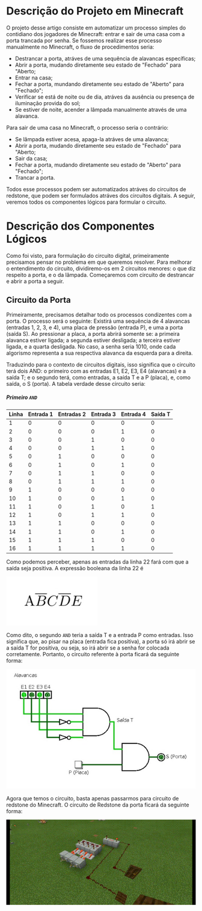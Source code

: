 # Descrição do Projeto em Minecraft

O projeto desse artigo consiste em automatizar um processo simples do contidiano dos jogadores de Minecraft: entrar e sair de uma casa com a porta trancada por senha. Se fossemos realizar esse processo manualmente no Minecraft, o fluxo de procedimentos seria:

- Destrancar a porta, atráves de uma sequência de alavancas específicas;
- Abrir a porta, mudando diretamente seu estado de "Fechado" para "Aberto;
- Entrar na casa;
- Fechar a porta, mundando diretamente seu estado de "Aberto" para "Fechado";
- Verificar se está de noite ou de dia, atráves da ausência ou presença de iluminação provida do sol;
- Se estiver de noite, acender a lâmpada manualmente através de uma alavanca.

Para sair de uma casa no Minecraft, o processo seria o contrário:

- Se lâmpada estiver acesa, apaga-la atráves de uma alavanca;
- Abrir a porta, mudando diretamente seu estado de "Fechado" para "Aberto;
- Sair da casa;
- Fechar a porta, mudando diretamente seu estado de "Aberto" para "Fechado";
- Trancar a porta.

Todos esse processos podem ser automatizados atráves do circuitos de redstone, que podem ser formulados atráves dos circuitos digitais. A seguir, veremos todos os componentes lógicos para formular o circuito.

# Descrição dos Componentes Lógicos

Como foi visto, para formulação do circuito digital, primeiramente precisamos pensar no problema em que queremos resolver. Para melhorar o entendimento do circuito, dividiremo-os em 2 circuitos menores: o que diz respeito a porta, e o da lâmpada. Começaremos com circuito de destrancar e abrir a porta a seguir.

## Circuito da Porta

Primeiramente, precisamos detalhar todo os processos condizentes com a porta. O processo será o seguinte: Existirá uma sequência de 4 alavancas (entradas 1, 2, 3, e 4), uma placa de pressão (entrada P), e uma a porta (saída S). Ao pressionar a placa, a porta abrirá somente se: a primeira alavanca estiver ligada; a segunda estiver desligada; a terceira estiver ligada, e a quarta desligada. No caso, a senha seria 1010, onde cada algorismo representa a sua respectiva alavanca da esquerda para a direita.

Traduzindo para o contexto de circuitos digitais, isso significa que o circuito terá dois AND: o primeiro com as entradas E1, E2, E3, E4 (alavancas) e a saída T; e o segundo terá, como entradas, a saída T e a P (placa), e, como saída, o S (porta). A tabela verdade desse circuito seria:

##### Primeiro `AND`
Linha | Entrada 1 | Entradas 2 | Entrada 3 | Entrada 4 | Saída T
----------|----------|------------|-----------|-----------|------
1 | 0 | 0 | 0 | 0 | 0
2 | 0 | 0 | 0 | 1 | 0
3 | 0 | 0 | 1 | 0 | 0
4 | 0 | 0 | 1 | 1 | 0
5 | 0 | 1 | 0 | 0 | 0
6 | 0 | 1 | 0 | 1 | 0
7 | 0 | 1 | 1 | 0 | 0
8 | 0 | 1 | 1 | 1 | 0
9 | 1 | 0 | 0 | 0 | 0 
10 | 1 | 0 | 0 | 1 | 0 
11 | 1 | 0 | 1 | 0 | 1
12 | 1 | 0 | 1 | 1 | 0
13 | 1 | 1 | 0 | 0 | 0
14 | 1 | 1 | 0 | 1 | 0
15 | 1 | 1 | 1 | 0 | 0
16 | 1 | 1 | 1 | 1 | 0

Como podemos perceber, apenas as entradas da linha 22 fará com que a saída seja positiva. A expressão booleana da linha 22 é

![Expressão Booleana](images/expr_bool_project.jpeg)

Como dito, o segundo `AND` teria a saída T e a entrada P como entradas. Isso significa que, ao pisar na placa (entrada fica positiva), a porta só irá abrir se a saída T for positiva, ou seja, so irá abrir se a senha for colocada corretamente. Portanto, o circuito referente à porta ficará da seguinte forma:

![Circuito Senha](images/circuito_senha.jpeg)

Agora que temos o circuito, basta apenas passarmos para circuito de redstone do Minecraft. O circuito de Redstone da porta ficará da seguinte forma:

![Circuito Redstone Senha](images/circuito_redstone_senha.gif)

